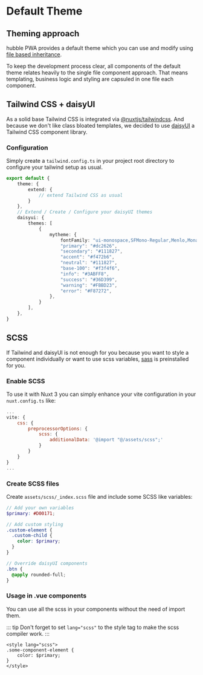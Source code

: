 # Default Theme

## Theming approach

hubble PWA provides a default theme which you can use and modify using 
[file based inheritance](/pwa/architecture/filebasedinheritance.html#overwriting-files).

To keep the development process clear, all components of the default theme relates heavily to the single file component 
approach. That means templating, business logic and styling are capsuled in one file each component.

## Tailwind CSS + daisyUI
As a solid base Tailwind CSS is integrated via [@nuxtjs/tailwindcss](https://tailwindcss.nuxtjs.org/).
And because we don't like class bloated templates, we decided to use [daisyUI](https://daisyui.com/) a Tailwind CSS 
component library.

### Configuration
Simply create a `tailwind.config.ts` in your project root directory to configure your tailwind setup as usual. 

```ts
export default {
    theme: {
        extend: {
            // extend Tailwind CSS as usual
        }
    },
    // Extend / Create / Configure your daisyUI themes
    daisyui: {
        themes: [
            {
                mytheme: {
                    fontFamily: "ui-monospace,SFMono-Regular,Menlo,Monaco,Consolas,Liberation Mono,Courier New,monospace",
                    "primary": "#dc2626",
                    "secondary": "#111827",
                    "accent": "#f472b6",
                    "neutral": "#111827",
                    "base-100": "#f3f4f6",
                    "info": "#3ABFF8",
                    "success": "#36D399",
                    "warning": "#FBBD23",
                    "error": "#F87272",
                },
            }
        ],
    },
}

```

## SCSS
If Tailwind and daisyUI is not enough for you because you want to style a component individually or want to use 
scss variables, [sass](https://github.com/sass/dart-sass) is preinstalled for you. 

### Enable SCSS
To use it with Nuxt 3 you can simply enhance your vite configuration in your `nuxt.config.ts` like:
```js
...
vite: {
    css: {
        preprocessorOptions: {
            scss: {
                additionalData: '@import "@/assets/scss";'
            }
        }
    }
}
...
```

### Create SCSS files
Create `assets/scss/_index.scss` file and include some SCSS like variables:

```scss
// Add your own variables
$primary: #D00171;

// Add custom styling
.custom-element {
  .custom-child {
    color: $primary;
  }
}

// Override daisyUI components
.btn {
  @apply rounded-full;
}
```

### Usage in .vue components
You can use all the scss in your components without the need of import them.

::: tip
Don't forget to set `lang="scss"` to the style tag to make the scss compiler work.
:::

```vue
<style lang="scss">
.some-component-element {
    color: $primary;
}
</style>
```

